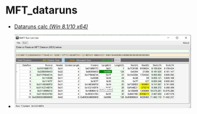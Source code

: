 # MFT_dataruns

   - [Dataruns calc *(Win 8.1/10 x64)*](https://github.com/kacos2000/MFT_dataruns/releases/download/v.1.0.20.0/DataRuns.exe)

   * ![img](https://raw.githubusercontent.com/kacos2000/MFT_dataruns/master/Dataruns.JPG)

